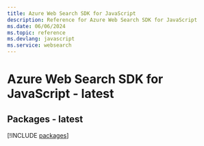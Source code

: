 ```yaml
---
title: Azure Web Search SDK for JavaScript
description: Reference for Azure Web Search SDK for JavaScript
ms.date: 06/06/2024
ms.topic: reference
ms.devlang: javascript
ms.service: websearch
---
```

# Azure Web Search SDK for JavaScript - latest
## Packages - latest
[!INCLUDE [packages](web-search-index.md)]